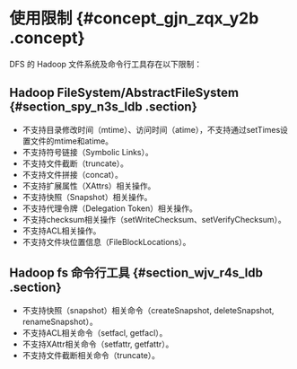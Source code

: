 # 使用限制 {#concept_gjn_zqx_y2b .concept}

DFS 的 Hadoop 文件系统及命令行工具存在以下限制：

## Hadoop FileSystem/AbstractFileSystem {#section_spy_n3s_ldb .section}

-   不支持目录修改时间（mtime）、访问时间（atime），不支持通过setTimes设置文件的mtime和atime。
-   不支持符号链接（Symbolic Links）。
-   不支持文件截断（truncate）。
-   不支持文件拼接（concat）。
-   不支持扩展属性（XAttrs）相关操作。
-   不支持快照（Snapshot）相关操作。
-   不支持代理令牌（Delegation Token）相关操作。
-   不支持checksum相关操作（setWriteChecksum、setVerifyChecksum）。
-   不支持ACL相关操作。
-   不支持文件块位置信息（FileBlockLocations）。

## Hadoop fs 命令行工具 {#section_wjv_r4s_ldb .section}

-   不支持快照（snapshot）相关命令（createSnapshot, deleteSnapshot, renameSnapshot）。
-   不支持ACL相关命令（setfacl, getfacl）。
-   不支持XAttr相关命令（setfattr, getfattr）。
-   不支持文件截断相关命令（truncate）。

